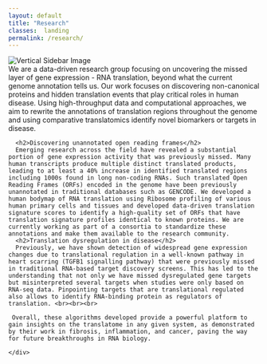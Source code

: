 ```yaml
---
layout: default
title: "Research"
classes:  landing
permalink: /research/
---
```



<section class="page-section full-page-layout fade-in">
    <div class="sidebar-image">
      <img src="{{ '/assets/images/Thesis_cover.png' | relative_url }}" alt="Vertical Sidebar Image" />
    </div>
    <div class="main-content">
        We are a data-driven research group focusing on uncovering the missed layer of gene expression - RNA translation, beyond what the current genome annotation tells us. Our work focuses on discovering non-canonical proteins and hidden translation events that play critical roles in human disease. Using high-throughput data and computational approaches, we aim to rewrite the annotations of translation regions throughout the genome and using comparative translatomics identify novel biomarkers or targets in disease.


      <h2>Discovering unannotated open reading frames</h2>
      Emerging research across the field have revealed a substantial portion of gene expression activity that was previously missed. Many human transcripts produce multiple distinct translated products, leading to at least a 40% increase in identified translated regions including 1000s found in long non-coding RNAs. Such translated Open Reading Frames (ORFs) encoded in the genome have been previously unannotated in traditional databases such as GENCODE. We developed a human bodymap of RNA translation using Ribosome profiling of various human primary cells and tissues and developed data-driven translation signature scores to identify a high-quality set of ORFs that have translation signature profiles identical to known proteins. We are currently working as part of a consortia to standardize these annotations and make them available to the research community. 
      <h2>Translation dysregulation in disease</h2>
      Previously, we have shown detection of widespread gene expression changes due to translational regulation in a well-known pathway in heart scarring (TGFB1 signalling pathway) that were previously missed in traditional RNA-based target discovery screens. This has led to the understanding that not only we have missed dysregulated gene targets but misinterpreted several targets when studies were only based on RNA-seq data. Pinpointing targets that are translational regulated also allows to identify RNA-binding protein as regulators of translation. <br><br><br>

     Overall, these algorithms developed provide a powerful platform to gain insights on the translatome in any given system, as demonstrated by their work in fibrosis, inflammation, and cancer, paving the way for future breakthroughs in RNA biology.

    </div>

</section>

